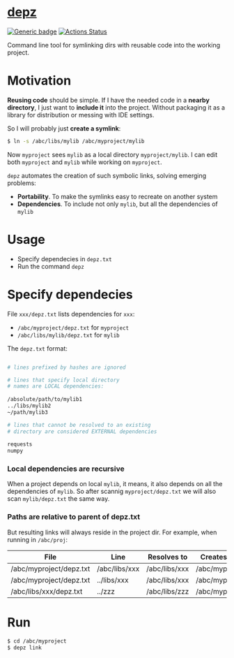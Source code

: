 # [depz](https://github.com/rtmigo/depz)

[![Generic badge](https://img.shields.io/badge/ready_for_use-no-red.svg)](#)
[![Actions Status](https://github.com/rtmigo/depz/workflows/CI/badge.svg?branch=master)](https://github.com/rtmigo/depz/actions)

Command line tool for symlinking dirs with reusable code into the working project.

# Motivation

**Reusing code** should be simple. If I have the needed code in a **nearby directory**, 
I just want to **include it** into the project. Without packaging it as a library 
for distribution or messing with IDE settings.

So I will probably just **create a symlink**:

```bash
$ ln -s /abc/libs/mylib /abc/myproject/mylib
```

Now `myproject` sees `mylib` as a local directory `myproject/mylib`. I can edit both `myproject` 
and `mylib` while working on `myproject`.

`depz` automates the creation of such symbolic links, solving emerging problems:

- **Portability**. To make the symlinks easy to recreate on another system
- **Dependencies**. To include not only `mylib`, but all the dependencies of `mylib`

# Usage

- Specify dependecies in `depz.txt`
- Run the command `depz`

# Specify dependecies

File `xxx/depz.txt` lists dependencies for `xxx`:
- `/abc/myproject/depz.txt` for `myproject`
- `/abc/libs/mylib/depz.txt` for `mylib`

The `depz.txt` format:
```sh

# lines prefixed by hashes are ignored

# lines that specify local directory 
# names are LOCAL dependencies:
  
/absolute/path/to/mylib1
../libs/mylib2
~/path/mylib3

# lines that cannot be resolved to an existing 
# directory are considered EXTERNAL dependencies
 
requests
numpy
```
### Local dependencies are recursive

When a project depends on local `mylib`, it means, it also depends on all 
the dependencies of `mylib`. So after scannig `myproject/depz.txt` we will also 
scan `mylib/depz.txt` the same way.

### Paths are relative to parent of depz.txt

But resulting 
links will always reside in the project dir. For example, when running in `/abc/proj`:

| File  | Line | Resolves to | Creates symlink |
|--------------------|------------|---------------|--------|
|/abc/myproject/depz.txt|/abc/libs/xxx|/abc/libs/xxx|/abc/myproject/xxx|
|/abc/myproject/depz.txt|../libs/xxx|/abc/libs/xxx|/abc/myproject/xxx|
|/abc/libs/xxx/depz.txt|../zzz|/abc/libs/zzz|/abc/myproject/zzz|
 
# Run

```bash
$ cd /abc/myproject
$ depz link
```